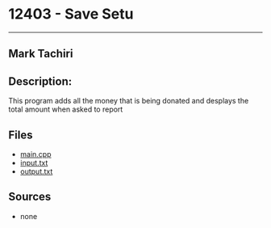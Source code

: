 # 12403 - Save Setu
---
## Mark Tachiri
## Description:
This program adds all the money that is being donated and desplays the total amount when asked to report
## Files
- [main.cpp](https://github.com/moononmoon/4883_prog_tech/blob/master/assignments/A03/12403/main.cpp)
- [input.txt](https://github.com/moononmoon/4883_prog_tech/blob/master/assignments/A03/12403/input.txt)
- [output.txt](https://github.com/moononmoon/4883_prog_tech/blob/master/assignments/A03/12403/output.txt)
## Sources
- none
